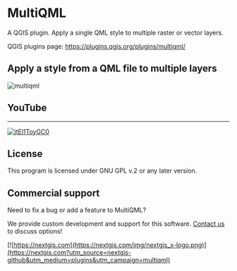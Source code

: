# MultiQML

A QGIS plugin. Apply a single QML style to multiple raster or vector layers.

QGIS plugins page: https://plugins.qgis.org/plugins/multiqml/ 


## Apply a style from a QML file to multiple layers

![multiqml](https://github.com/nextgis/qgis_multiqml/assets/101568545/da9d3439-77e1-4081-b6f9-58b836ebea28)

## YouTube
-------------
[![jtEl1ToyGC0](https://github.com/nextgis/qgis_multiqml/assets/101568545/aba90285-e961-4fd3-9bb9-4526ec98c237)](https://youtu.be/jtEl1ToyGC0)

License
-------------
This program is licensed under GNU GPL v.2 or any later version.

Commercial support
------------------
Need to fix a bug or add a feature to MultiQML?

We provide custom development and support for this software. [Contact us](https://nextgis.com/contact/?utm_source=nextgis-github&utm_medium=plugins&utm_campaign=multiqml) to discuss options!


[![https://nextgis.com](https://nextgis.com/img/nextgis_x-logo.png)](https://nextgis.com?utm_source=nextgis-github&utm_medium=plugins&utm_campaign=multiqml)
